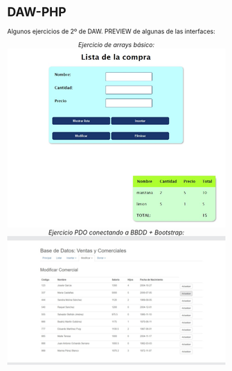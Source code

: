 # DAW-PHP
Algunos ejercicios de 2º de DAW. PREVIEW de algunas de las interfaces:
</br>
<div align="center">
    <i>Ejercicio de arrays básico: </i></br>
    <img src="https://github.com/InmaB/DAW-PHP/blob/main/assets/01.jpg" width="550px"</img> </br>
   <i> Ejercicio PDO conectando a BBDD + Bootstrap: </i></br>
        <img src="https://github.com/InmaB/DAW-PHP/blob/main/assets/02.jpg" width="550px"</img> 
</div>
